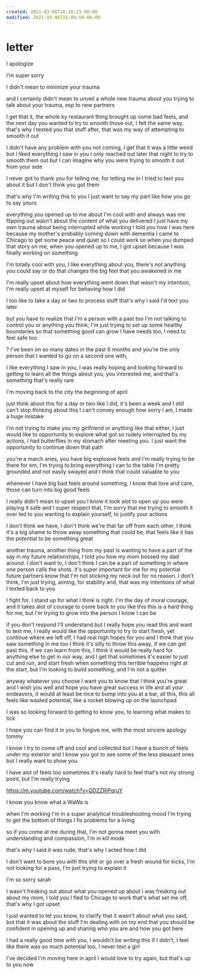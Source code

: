 ```yaml
---
created: 2021-03-06T10:28:23-06:00
modified: 2021-03-06T15:04:50-06:00
---
```


# letter

I apologize

I'm super sorry

I didn't mean to minimize your trauma

and I certainly didn't mean to unveil a whole new trauma about you trying to talk about your trauma, esp to new partners

I get that it,
the whole ky restaurant thing brought up some bad feels,
and the next day you wanted to try to smooth those out,
I felt the same way, that's why I texted you that stuff after, that was my way of attempting to smooth it out

I didn't have any problem with you not coming,
I get that it was a little weird but I liked everything I saw in you
I only reached out later that night to try to smooth them out
but I can imagine why you were trying to smooth it out from your side

I never got to thank you for telling me, for letting me in
I tried to text you about it but I don't think you got them

that's why I'm writing this to you
I just want to say my part like how you go to say yours

everything you opened up to me about I'm cool with and always was
me flipping out wasn't about the content of what you delivered
I just have my own trauma about being interrupted while working
I told you how I was here because my mother's probably coming down with dementia
I came to Chicago to get some peace and quiet so I could work
so when you dumped that story on me,
when you opened up to me,
I got upset because I was finally working on something

I'm totally cool with you, I like everything about you, there's not anything you could say or do that changes the big feel that you awakened in me

I'm really upset about how everything went down that wasn't my intention, I'm really upset at myself for behaving how I did 

I too like to take a day or two to process stuff that's why i said I'd text you later

but you have to realize that I'm a person with a past too
I'm not talking to control you or anything you think, I'm just trying to set up some healthy boundaries so that something good can grow
I have needs too, I need to feel safe too

?
I've been on so many dates in the past 6 months and you're the only person that I wanted to go on a second one with,

I like everything I saw in you, I was really hoping and looking forward to getting to learn all the things about you, 
you interested me, and that's something that's really rare













I'm moving back to the city the beginning of april

just think about this for a day or two like I did,
it's been a week and I still can't stop thinking about this 
I can't convey enough how sorry I am, I made a huge mistake 

I'm not trying to make you my girlfriend or anything like that either,
I just would like to opportunity to explore what got so rudely interrupted by my actions, I had butterflies in my stomach after meeting you. I just want the opportunity to continue down that path

you're a march aries, you have big explosive feels and I'm really trying to be there for em, I'm trying to bring everything I can to the table 
I'm pretty grounded and not easily swayed and I think that could valuable to you 

whenever I have big bad feels around something, I know that love and care, those can turn into big good feels

I really didn't mean to upset you I know it took alot to open up
you were playing it safe and I super respect that, I'm sorry that me trying to smooth it over led to you wanting to explain yourself, to justify your actions 

I don't think we have, I don't think we're that far off from each other,
I think it's a big shame to throw away something that could be, that feels like it has the potential to be something great

another trauma, another thing from my past is wanting to have a part of the say in my future relationships, I told you how my mom bossed my dad around. I don't want to, I don't think I can be a part of something in where one person calls the shots. it's super important for me for my potential future partners know that I'm not sticking my neck out for no reason. I don't think, I'm just trying, aiming, for stability and, that was my intentions of what I texted back to you 

I fight for, I stand up for what I think is right. I'm the day of moral courage, and it takes alot of courage to come back to you like this 
this is a hard thing for me, but I'm trying to grow into the person I know I can be 

if you don't respond I'll understand but I really hope you read this and want to text me, I really would like the opportunity to try to start fresh, yet continue where we left off, I had real high hopes for you and I think that you saw something in me too
I think it's silly to throw this away, if we can get past this, if we can learn from this, I think it would be really hard for anything else to get in our way,
and I get that sometimes it's easier to just cut and run, and start fresh when something this terrible happens right at the start, but I'm looking to build something, and I'm not a quitter

anyway whatever you choose I want you to know that I think you're great and I wish you well and hope you have great success in life and all your endeavors,
it would at least be nice to bump into you at a bar, all this, this all feels like wasted potential, like a rocket blowing up on the launchpad

I was so looking forward to getting to know you, to learning what makes to tick

I hope you can find it in you to forgive me,
with the most sincere apology
tommy




I know I try to come off and cool and collected 
but I have a bunch of feels under my exterior
and I know you got to see some of the less pleasant ones 
but I really want to show you

I have alot of feels too
sometimes it's really hard to feel 
that's not my strong point, but I'm really trying



https://m.youtube.com/watch?v=QDZZRiPqruY

I know you know what a WaWa is




when I'm working I'm in a super analytical troubleshooting mood
I'm trying to get the bottom of things
I fix problems for a living

so if you come at me during that, I'm not gonna meet you with understanding and compassion, I'm in kill mode 

that's why I said it was rude, that's why I acted how I did

I don't want to bore you with this shit or go over a fresh wound for kicks, I'm not looking for a pass, I'm just trying to explain it




























I'm so sorry sarah


I wasn't freaking out about what you opened up about
I was freaking out about my mom, 
I told you I fled to Chicago to work
that's what set me off, that's why I got upset

I just wanted to let you know, to clarify that it wasn't about what you said, but that it was about the stuff I'm dealing with on my end
that you should be confident in opening up and sharing who you are and how you got here

I had a really good time with you, I wouldn't be writing this if I didn't,
I feel like there was so much potential too,
I never text a girl 

I've decided I'm moving here in april
I would love to try again, but that's up to you now